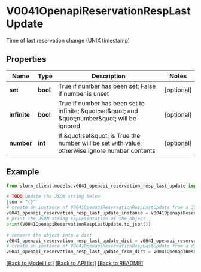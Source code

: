 # V0041OpenapiReservationRespLastUpdate

Time of last reservation change (UNIX timestamp)

## Properties

Name | Type | Description | Notes
------------ | ------------- | ------------- | -------------
**set** | **bool** | True if number has been set; False if number is unset | [optional] 
**infinite** | **bool** | True if number has been set to infinite; \&quot;set\&quot; and \&quot;number\&quot; will be ignored | [optional] 
**number** | **int** | If \&quot;set\&quot; is True the number will be set with value; otherwise ignore number contents | [optional] 

## Example

```python
from slurm_client.models.v0041_openapi_reservation_resp_last_update import V0041OpenapiReservationRespLastUpdate

# TODO update the JSON string below
json = "{}"
# create an instance of V0041OpenapiReservationRespLastUpdate from a JSON string
v0041_openapi_reservation_resp_last_update_instance = V0041OpenapiReservationRespLastUpdate.from_json(json)
# print the JSON string representation of the object
print(V0041OpenapiReservationRespLastUpdate.to_json())

# convert the object into a dict
v0041_openapi_reservation_resp_last_update_dict = v0041_openapi_reservation_resp_last_update_instance.to_dict()
# create an instance of V0041OpenapiReservationRespLastUpdate from a dict
v0041_openapi_reservation_resp_last_update_from_dict = V0041OpenapiReservationRespLastUpdate.from_dict(v0041_openapi_reservation_resp_last_update_dict)
```
[[Back to Model list]](../README.md#documentation-for-models) [[Back to API list]](../README.md#documentation-for-api-endpoints) [[Back to README]](../README.md)


